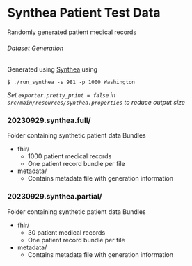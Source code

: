# Synthea Patient Test Data
Randomly generated patient medical records

###### Dataset Generation
Generated using [Synthea](https://github.com/synthetichealth/synthea) using

    $ ./run_synthea -s 981 -p 1000 Washington

*Set `exporter.pretty_print = false` in `src/main/resources/synthea.properties` to reduce output size*

### 20230929.synthea.full/
Folder containing synthetic patient data Bundles

- fhir/
    - 1000 patient medical records
    - One patient record bundle per file
- metadata/
    - Contains metadata file with generation information 

### 20230929.synthea.partial/
Folder containing synthetic patient data Bundles

- fhir/
    - 30 patient medical records
    - One patient record bundle per file
- metadata/
    - Contains metadata file with generation information 